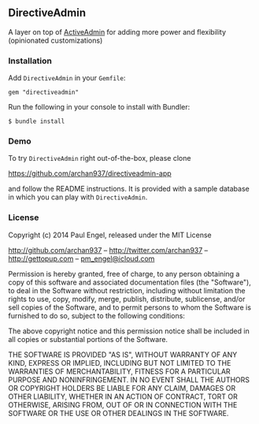 ## DirectiveAdmin

A layer on top of [ActiveAdmin](https://github.com/activeadmin/activeadmin) for adding more power and flexibility (opinionated customizations)

### Installation

Add `DirectiveAdmin` in your `Gemfile`:

    gem "directiveadmin"

Run the following in your console to install with Bundler:

    $ bundle install

### Demo

To try `DirectiveAdmin` right out-of-the-box, please clone

https://github.com/archan937/directiveadmin-app

and follow the README instructions. It is provided with a sample database in which you can play with `DirectiveAdmin`.

### License

Copyright (c) 2014 Paul Engel, released under the MIT License

http://github.com/archan937 – http://twitter.com/archan937 – http://gettopup.com – pm_engel@icloud.com

Permission is hereby granted, free of charge, to any person obtaining a copy of this software and associated documentation files (the "Software"), to deal in the Software without restriction, including without limitation the rights to use, copy, modify, merge, publish, distribute, sublicense, and/or sell copies of the Software, and to permit persons to whom the Software is furnished to do so, subject to the following conditions:

The above copyright notice and this permission notice shall be included in all copies or substantial portions of the Software.

THE SOFTWARE IS PROVIDED "AS IS", WITHOUT WARRANTY OF ANY KIND, EXPRESS OR IMPLIED, INCLUDING BUT NOT LIMITED TO THE WARRANTIES OF MERCHANTABILITY, FITNESS FOR A PARTICULAR PURPOSE AND NONINFRINGEMENT. IN NO EVENT SHALL THE AUTHORS OR COPYRIGHT HOLDERS BE LIABLE FOR ANY CLAIM, DAMAGES OR OTHER LIABILITY, WHETHER IN AN ACTION OF CONTRACT, TORT OR OTHERWISE, ARISING FROM, OUT OF OR IN CONNECTION WITH THE SOFTWARE OR THE USE OR OTHER DEALINGS IN THE SOFTWARE.
